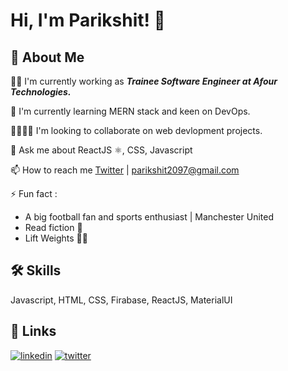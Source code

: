 
# Hi, I'm Parikshit! 👋


## 🚀 About Me
👩‍💻 I'm currently working as ***Trainee Software Engineer at Afour Technologies.***

🧠 I'm currently learning MERN stack and keen on DevOps.

🫱🏽‍🫲🏾 I'm looking to collaborate on web devlopment projects.


💬 Ask me about ReactJS ⚛️, CSS, Javascript

📫 How to reach me [Twitter](https://twitter.com/parikshitprc) | parikshit2097@gmail.com



⚡️ Fun fact : 
* A big football fan and sports enthusiast | Manchester United 
* Read fiction 📖
* Lift Weights 🏋🏽 


## 🛠 Skills
Javascript, HTML, CSS, Firabase, ReactJS, MaterialUI


## 🔗 Links

[![linkedin](https://img.shields.io/badge/linkedin-0A66C2?style=for-the-badge&logo=linkedin&logoColor=white)](https://www.linkedin.com/in/parikshit-chavan-73064b1b4/) 
[![twitter](https://img.shields.io/badge/twitter-1DA1F2?style=for-the-badge&logo=twitter&logoColor=white)](https://twitter.com/parikshitprc)



